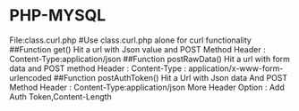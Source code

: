# PHP-MYSQL
File:class.curl.php
#Use class.curl.php alone for curl functionality
##Function get()
Hit a url with Json value and POST Method
Header : Content-Type:application/json
##Function postRawData()
Hit a url with form data and POST method
Header : Content-Type : application/x-www-form-urlencoded
##Function postAuthToken()
Hit a Url with Json data And POST Method
Header : Content-Type:application/json
More Header Option : Add Auth Token,Content-Length
